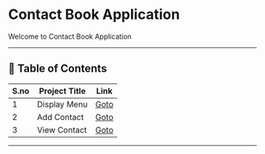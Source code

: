 # Contact Book Application

Welcome to Contact Book Application

---

## 📅 Table of Contents

| S.no | Project Title        | Link                    |
|------|----------------------|-------------------------|
| 1    | Display Menu         | [Goto](1/README.md)     |
| 2    | Add Contact          | [Goto](2/README.md)     |
| 3    | View Contact         | [Goto](3/README.md)     |




---

